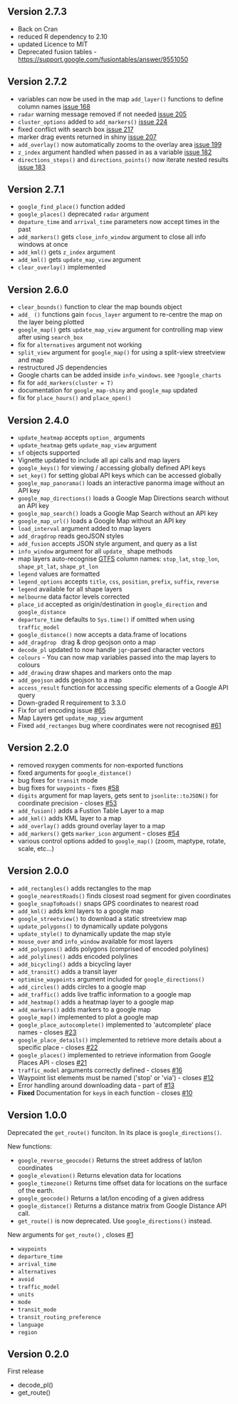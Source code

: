 
## Version 2.7.3

* Back on Cran 
* reduced R dependency to 2.10
* updated Licence to MIT
* Deprecated fusion tables - https://support.google.com/fusiontables/answer/9551050

## Version 2.7.2

* variables can now be used in the map `add_layer()` functions to define column names [issue 168](https://github.com/SymbolixAU/googleway/issues/168)
* `radar` warning message removed if not needed [issue 205](https://github.com/SymbolixAU/googleway/issues/205)
* `cluster_options` added to `add_markers()` [issue 224](https://github.com/SymbolixAU/googleway/issues/224)
* fixed conflict with search box [issue 217](https://github.com/SymbolixAU/googleway/issues/217)
* marker drag events returned in shiny [issue 207](https://github.com/SymbolixAU/googleway/issues/207)
* `add_overlay()` now automatically zooms to the overlay area [issue 199](https://github.com/SymbolixAU/googleway/issues/199)
* `z_index` argument handled when passed in as a variable [issue 182](https://github.com/SymbolixAU/googleway/issues/182)
* `directions_steps()` and `directions_points()` now iterate nested results [issue 183](https://github.com/SymbolixAU/googleway/issues/183)

## Version 2.7.1

* `google_find_place()` function added
* `google_places()` deprecated `radar` argument
* `depature_time` and `arrival_time` parameters now accept times in the past
* `add_markers()` gets `close_info_window` argument to close all info windows at once
* `add_kml()` gets `z_index` argument
* `add_kml()` gets `update_map_view` argument
* `clear_overlay()` implemented


## Version 2.6.0

* `clear_bounds()` function to clear the map bounds object
* `add_ ()` functions gain `focus_layer` argument to re-centre the map on the layer being plotted
* `google_map()` gets `update_map_view` argument for controlling map view after using `search_box`
* fix for `alternatives` argument not working
* `split_view` argument for `google_map()` for using a split-view streetview and map
* restructured JS dependencies
* Google charts can be added inside `info_windows`. see `?google_charts`
* fix for `add_markers(cluster = T)`
* documentation for `google_map-shiny` and `google_map` updated
* fix for `place_hours()` and `place_open()`


## Version 2.4.0

* `update_heatmap` accepts `option_` arguments
* `update_heatmap` gets `update_map_view` argument
* `sf` objects supported
* Vignette updated to include all api calls and map layers
* `google_keys()` for viewing / accessing globally defined API keys
* `set_key()` for setting global API keys which can be accessed globally
* `google_map_panorama()` loads an interactive panorma image without an API key
* `google_map_directions()` loads a Google Map Directions search without an API key
* `google_map_search()` loads a Google Map Search without an API key
* `google_map_url()` loads a Google Map without an API key
* `load_interval` argument added to map layers
* `add_dragdrop` reads geoJSON styles
* `add_fusion` accepts JSON style argument, and query as a list
* `info_window` argument for all `update_` shape methods
* map layers auto-recognise [GTFS](https://developers.google.com/transit/gtfs/) column names: `stop_lat`, `stop_lon`, `shape_pt_lat`, `shape_pt_lon`
* `legend` values are formatted
* `legend_options` accepts `title`, `css`, `position`, `prefix`, `suffix`, `reverse`
* `legend` available for all shape layers
* `melbourne` data factor levels corrected
* `place_id` accepted as origin/destination in `google_direction` and `google_distance`
* `departure_time` defaults to `Sys.time()` if omitted when using `traffic_model`
* `google_distance()` now accepts a data.frame of locations
* `add_dragdrop ` drag & drop geojson onto a map
* `decode_pl` updated to now handle `jqr`-parsed character vectors
* `colours` - You can now map variables passed into the map layers to colours
* `add_drawing` draw shapes and markers onto the map
* `add_geojson` adds geojson to a map
* `access_result` function for accessing specific elements of a Google API query
* Down-graded R requirement to 3.3.0
* Fix for url encoding issue [#65](https://github.com/SymbolixAU/googleway/issues/65)
* Map Layers get `update_map_view` argument
* Fixed `add_rectanges` bug where coordinates were not recognised [#61](https://github.com/SymbolixAU/googleway/issues/61)


## Version 2.2.0

* removed roxygen comments for non-exported functions
* fixed arguments for `google_distance()`
* bug fixes for `transit` mode
* bug fixes for `waypoints` - fixes [#58](https://github.com/SymbolixAU/googleway/issues/58)
* `digits` argument for map layers, gets sent to `jsonlite::toJSON()` for coordinate precision - closes [#53](https://github.com/SymbolixAU/googleway/issues/53)
* `add_fusion()` adds a Fustion Table Layer to a map
* `add_kml()` adds KML layer to a map
* `add_overlay()` adds ground overlay layer to a map
* `add_markers()` gets `marker_icon` argument - closes [#54](https://github.com/SymbolixAU/googleway/issues/54)
* various control options added to `google_map()` (zoom, maptype, rotate, scale, etc...)


## Version 2.0.0 

* `add_rectangles()` adds rectangles to the map
* `google_nearestRoads()` finds closest road segment for given coordinates
* `google_snapToRoads()` snaps GPS coordinates to nearest road
* `add_kml()` adds kml layers to a google map
* `google_streetview()` to download a static streetview map
* `update_polygons()` to dynamically update polygons
* `update_style()` to dynamically update the map style
* `mouse_over` and `info_window` available for most layers
* `add_polygons()` adds polygons (comprised of encoded polylines)
* `add_polylines()` adds encoded polylines
* `add_bicycling()` adds a bicycling layer
* `add_transit()` adds a transit layer
* `optimise_waypoints` argument included for `google_directions()`
* `add_circles()` adds circles to a google map
* `add_traffic()` adds live traffic information to a google map
* `add_heatmap()` adds a heatmap layer to a google map
* `add_markers()` adds markers to a google map
* `google_map()` implemented to plot a google map 
* `google_place_autocomplete()` implemented to 'autcomplete' place names - closes [#23](https://github.com/SymbolixAU/googleway/issues/23)
* `google_place_details()` implemented to retrieve more details about a specific place - closes [#22](https://github.com/SymbolixAU/googleway/issues/22)
* `google_places()` implemented to retrieve information from Google Places API - closes [#21](https://github.com/SymbolixAU/googleway/issues/21)
* `traffic_model` arguments correctly defined - closes [#16](https://github.com/SymbolixAU/googleway/issues/16)
* Waypoint list elements must be named ('stop' or 'via') - closes [#12](https://github.com/SymbolixAU/googleway/issues/12)
* Error handling around downloading data - part of [#13](https://github.com/SymbolixAU/googleway/issues/13)
* **Fixed** Documentation for `key`s in each function - closes [#10](https://github.com/SymbolixAU/googleway/issues/10)


## Version 1.0.0

Deprecated the `get_route()` funciton. In its place is `google_directions()`.

New functions:

* `google_reverse_geocode()` Returns the street address of lat/lon coordinates
* `google_elevation()` Returns elevation data for locations
* `google_timezone()` Returns time offset data for locations on the surface of the earth.
* `google_geocode()` Returns a lat/lon encoding of a given address
* `google_distance()` Returns a distance matrix from Google Distance API call.
* `get_route()` is now deprecated. Use `google_directions()` instead.

New arguments for `get_route()` , closes [#1](https://github.com/SymbolixAU/googleway/issues/1)

* `waypoints`
* `departure_time` 
* `arrival_time`
* `alternatives` 
* `avoid`
* `traffic_model`
* `units`
* `mode`
* `transit_mode`
* `transit_routing_preference`
* `language`
* `region`


## Version 0.2.0

First release

* decode_pl()
* get_route()
